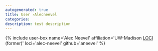 ```yaml
---
autogenerated: true
title: User ›Alecneevel
categories: 
description: test description
---
```


{% include user-box name='Alec Neevel' affiliation='UW-Madison [LOCI](/orgs/loci) (former)' loci='alec-neevel' github='aneevel' %}
